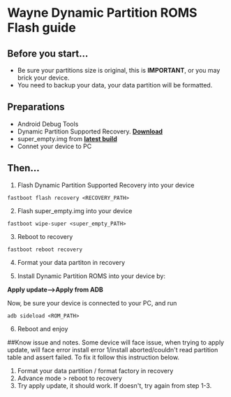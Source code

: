 # Wayne Dynamic Partition ROMS Flash guide

## Before you start...
- Be sure your partitions size is original, this is **IMPORTANT**, or you may brick your device.
- You need to backup your data, your data partition will be formatted.

## Preparations
- Android Debug Tools
- Dynamic Partition Supported Recovery. [**Download**](https://github.com/Diva-Room/DivaRelease/releases/download/wayne_TDA_v0.9.0/recovery.img)
- super_empty.img from [**latest build**](https://github.com/Diva-Room/DivaRelease/releases?q=wayne&expanded=true)
- Connet your device to PC

## Then...
1. Flash Dynamic Partition Supported Recovery into your device

```shell
fastboot flash recovery <RECOVERY_PATH>
```

2. Flash super_empty.img into your device

```shell
fastboot wipe-super <super_empty_PATH>
```

3. Reboot to recovery

```shell
fastboot reboot recovery
```

4. Format your data partiton in recovery

5. Install Dynamic Partition ROMS into your device by:

**Apply update—>Apply from ADB**

Now, be sure your device is connected to your PC, and run

```shell
adb sideload <ROM_PATH>
```

6. Reboot and enjoy

##Know issue and notes.
Some device will face issue, when trying to apply update, will face error install error 1/install aborted/couldn't read partition table and assert failed. To fix it follow this instruction below.
1. Format your data partition / format factory in recovery
2. Advance mode > reboot to recovery
3. Try apply update, it should work. If doesn't, try again from step 1-3.

